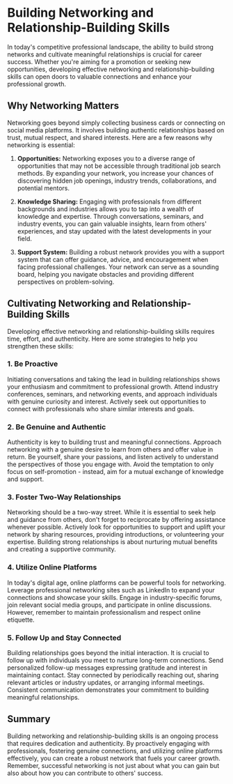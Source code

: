 Building Networking and Relationship-Building Skills
===============================================================

In today's competitive professional landscape, the ability to build strong networks and cultivate meaningful relationships is crucial for career success. Whether you're aiming for a promotion or seeking new opportunities, developing effective networking and relationship-building skills can open doors to valuable connections and enhance your professional growth.

Why Networking Matters
----------------------

Networking goes beyond simply collecting business cards or connecting on social media platforms. It involves building authentic relationships based on trust, mutual respect, and shared interests. Here are a few reasons why networking is essential:

1. **Opportunities:** Networking exposes you to a diverse range of opportunities that may not be accessible through traditional job search methods. By expanding your network, you increase your chances of discovering hidden job openings, industry trends, collaborations, and potential mentors.

2. **Knowledge Sharing:** Engaging with professionals from different backgrounds and industries allows you to tap into a wealth of knowledge and expertise. Through conversations, seminars, and industry events, you can gain valuable insights, learn from others' experiences, and stay updated with the latest developments in your field.

3. **Support System:** Building a robust network provides you with a support system that can offer guidance, advice, and encouragement when facing professional challenges. Your network can serve as a sounding board, helping you navigate obstacles and providing different perspectives on problem-solving.

Cultivating Networking and Relationship-Building Skills
-------------------------------------------------------

Developing effective networking and relationship-building skills requires time, effort, and authenticity. Here are some strategies to help you strengthen these skills:

### 1. Be Proactive

Initiating conversations and taking the lead in building relationships shows your enthusiasm and commitment to professional growth. Attend industry conferences, seminars, and networking events, and approach individuals with genuine curiosity and interest. Actively seek out opportunities to connect with professionals who share similar interests and goals.

### 2. Be Genuine and Authentic

Authenticity is key to building trust and meaningful connections. Approach networking with a genuine desire to learn from others and offer value in return. Be yourself, share your passions, and listen actively to understand the perspectives of those you engage with. Avoid the temptation to only focus on self-promotion - instead, aim for a mutual exchange of knowledge and support.

### 3. Foster Two-Way Relationships

Networking should be a two-way street. While it is essential to seek help and guidance from others, don't forget to reciprocate by offering assistance whenever possible. Actively look for opportunities to support and uplift your network by sharing resources, providing introductions, or volunteering your expertise. Building strong relationships is about nurturing mutual benefits and creating a supportive community.

### 4. Utilize Online Platforms

In today's digital age, online platforms can be powerful tools for networking. Leverage professional networking sites such as LinkedIn to expand your connections and showcase your skills. Engage in industry-specific forums, join relevant social media groups, and participate in online discussions. However, remember to maintain professionalism and respect online etiquette.

### 5. Follow Up and Stay Connected

Building relationships goes beyond the initial interaction. It is crucial to follow up with individuals you meet to nurture long-term connections. Send personalized follow-up messages expressing gratitude and interest in maintaining contact. Stay connected by periodically reaching out, sharing relevant articles or industry updates, or arranging informal meetings. Consistent communication demonstrates your commitment to building meaningful relationships.

Summary
-------

Building networking and relationship-building skills is an ongoing process that requires dedication and authenticity. By proactively engaging with professionals, fostering genuine connections, and utilizing online platforms effectively, you can create a robust network that fuels your career growth. Remember, successful networking is not just about what you can gain but also about how you can contribute to others' success.
